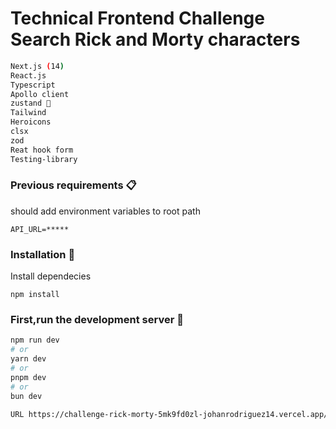 # Technical Frontend Challenge Search Rick and Morty characters

```bash
Next.js (14)
React.js
Typescript
Apollo client
zustand 🐻
Tailwind
Heroicons
clsx
zod
Reat hook form
Testing-library 
```

### Previous requirements 📋

should add environment variables to root path
```
API_URL=*****
```

### Installation 🔧

Install dependecies

```
npm install
```

### First,run the development server 🚀

```bash
npm run dev
# or
yarn dev
# or
pnpm dev
# or
bun dev
```

```bash
URL https://challenge-rick-morty-5mk9fd0zl-johanrodriguez14.vercel.app/
```
